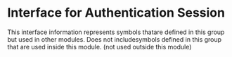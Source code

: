 
# Interface for Authentication Session
This interface information represents symbols thatare defined in this group but used in other modules.  Does not includesymbols defined in this group that are used inside this module.
(not used outside this module)

